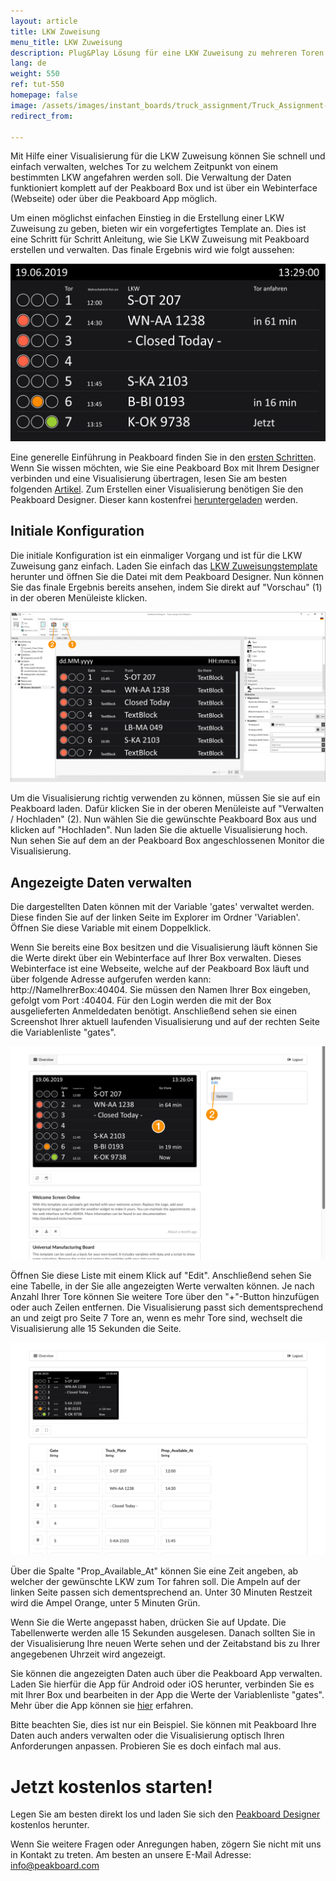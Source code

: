```yaml
---
layout: article
title: LKW Zuweisung
menu_title: LKW Zuweisung
description: Plug&Play Lösung für eine LKW Zuweisung zu mehreren Toren
lang: de
weight: 550
ref: tut-550
homepage: false
image: /assets/images/instant_boards/truck_assignment/Truck_Assignment-DE.png
redirect_from:

---
```


Mit Hilfe einer Visualisierung für die LKW Zuweisung können Sie schnell und einfach verwalten, welches Tor zu welchem Zeitpunkt von einem bestimmten LKW angefahren werden soll. Die Verwaltung der Daten funktioniert komplett auf der Peakboard Box und ist über ein Webinterface (Webseite) oder über die Peakboard App möglich. 

Um einen möglichst einfachen Einstieg in die Erstellung einer LKW Zuweisung zu geben, bieten wir ein vorgefertigtes Template an. Dies ist eine Schritt für Schritt Anleitung, wie Sie LKW Zuweisung mit Peakboard erstellen und verwalten. Das finale Ergebnis wird wie folgt aussehen:

![image_live](/assets/images/instant_boards/truck_assignment/Truck_Assignment-DE.png)

Eine generelle Einführung in Peakboard finden Sie in den [ersten Schritten](https://peakboard.rocks/erste-schritte). Wenn Sie wissen möchten, wie Sie eine Peakboard Box mit Ihrem Designer verbinden und eine Visualisierung übertragen, lesen Sie am besten folgenden [Artikel](https://peakboard.rocks/anschliessen). Zum Erstellen einer Visualisierung benötigen Sie den Peakboard Designer. Dieser kann kostenfrei [heruntergeladen](https://peakboard.rocks/designer-from-welcome) werden.




## Initiale Konfiguration

Die initiale Konfiguration ist ein einmaliger Vorgang und ist für die LKW Zuweisung ganz einfach. Laden Sie einfach das [LKW Zuweisungstemplate](https://github.com/Peakboard/CoolStuff/blob/master/Demonstrator/Designer%20Templates/Administration/Truck%20assignment/Truck_Assignment-DE.pbmx?raw=true) herunter und öffnen Sie die Datei mit dem Peakboard Designer. Nun können Sie das finale Ergebnis bereits ansehen, indem Sie direkt auf "Vorschau" (1) in der oberen Menüleiste klicken. 

![image_live](/assets/images/instant_boards/truck_assignment/Truck_Assignment_Overview.png)

Um die Visualisierung richtig verwenden zu können, müssen Sie sie auf ein Peakboard laden. Dafür klicken Sie in der oberen Menüleiste auf "Verwalten / Hochladen" (2). Nun wählen Sie die gewünschte Peakboard Box aus und klicken auf "Hochladen". Nun laden Sie die aktuelle Visualisierung hoch. Nun sehen Sie auf dem an der Peakboard Box angeschlossenen Monitor die Visualisierung.

## Angezeigte Daten verwalten

Die dargestellten Daten können mit der Variable 'gates' verwaltet werden. Diese finden Sie auf der linken Seite im Explorer im Ordner 'Variablen'. Öffnen Sie diese Variable mit einem Doppelklick. 

Wenn Sie bereits eine Box besitzen und die Visualisierung läuft können Sie die Werte direkt über ein Webinterface auf Ihrer Box verwalten. Dieses Webinterface ist eine Webseite, welche auf der Peakboard Box läuft und über folgende Adresse aufgerufen werden kann: http://NameIhrerBox:40404. Sie müssen den Namen Ihrer Box eingeben, gefolgt vom Port :40404. Für den Login werden die mit der Box ausgelieferten Anmeldedaten benötigt. Anschließend sehen sie einen Screenshot Ihrer aktuell laufenden Visualisierung und auf der rechten Seite die Variablenliste "gates". 

![image_live](/assets/images/instant_boards/truck_assignment/Truck_Assignment_Webinterface_Overview.png)

Öffnen Sie diese Liste mit einem Klick auf "Edit". Anschließend sehen Sie eine Tabelle, in der Sie alle angezeigten Werte verwalten können. Je nach Anzahl Ihrer Tore können Sie weitere Tore über den "+"-Button hinzufügen oder auch Zeilen entfernen. Die Visualisierung passt sich dementsprechend an und zeigt pro Seite 7 Tore an, wenn es mehr Tore sind, wechselt die Visualisierung alle 15 Sekunden die Seite.

![image_live](/assets/images/instant_boards/truck_assignment/Truck_Assignment_Webinterface_Variable.png)

Über die Spalte "Prop_Available_At" können Sie eine Zeit angeben, ab welcher der gewünschte LKW zum Tor fahren soll. Die Ampeln auf der linken Seite passen sich dementsprechend an. Unter 30 Minuten Restzeit wird die Ampel Orange, unter 5 Minuten Grün.

Wenn Sie die Werte angepasst haben, drücken Sie auf Update. Die Tabellenwerte werden alle 15 Sekunden ausgelesen. Danach sollten Sie in der Visualisierung Ihre neuen Werte sehen und der Zeitabstand bis zu Ihrer angegebenen Uhrzeit wird angezeigt.

Sie können die angezeigten Daten auch über die Peakboard App verwalten. Laden Sie hierfür die App für Android oder iOS herunter, verbinden Sie es mit Ihrer Box und bearbeiten in der App die Werte der Variablenliste "gates". Mehr über die App können sie [hier](https://peakboard.rocks/apps) erfahren.

Bitte beachten Sie, dies ist nur ein Beispiel. Sie können mit Peakboard Ihre Daten auch anders verwalten oder die Visualisierung optisch Ihren Anforderungen anpassen. Probieren Sie es doch einfach mal aus.

# Jetzt kostenlos starten!

Legen Sie am besten direkt los und laden Sie sich den [Peakboard Designer](https://peakboard.rocks/designer-from-welcome) kostenlos herunter.

Wenn Sie weitere Fragen oder Anregungen haben, zögern Sie nicht mit uns in Kontakt zu treten. Am besten an unsere E-Mail Adresse: [info@peakboard.com](mailto:info@peakboard.com)
